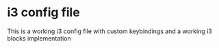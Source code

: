 # i3 config file
This is a working i3 config file with custom keybindings and a working i3 blocks implementation
